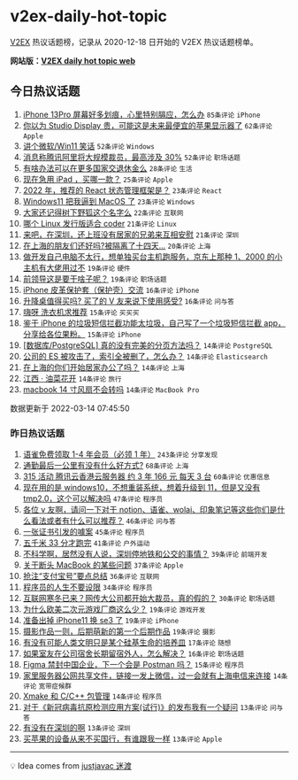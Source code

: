 # v2ex-daily-hot-topic

[V2EX](https://www.v2ex.com/) 热议话题榜，记录从 2020-12-18 日开始的 V2EX 热议话题榜单。

**网站版：[V2EX daily hot topic web](https://boojack.github.io/v2ex-daily-hot-topic-web/)**

## 今日热议话题

<!-- TODAY BEGIN -->

1. [iPhone 13Pro 屏幕好多划痕，心里特别膈应，怎么办](https://www.v2ex.com/t/840121) `85条评论` `iPhone`
1. [你以为 Studio Display 贵，可能这是未来最便宜的苹果显示器了](https://www.v2ex.com/t/840131) `62条评论` `Apple`
1. [讲个微软/Win11 笑话](https://www.v2ex.com/t/840161) `52条评论` `Windows`
1. [消息称腾讯阿里将大规模裁员，最高涉及 30%](https://www.v2ex.com/t/840177) `52条评论` `职场话题`
1. [有啥办法可以在更多国家交退休金么](https://www.v2ex.com/t/840220) `28条评论` `生活`
1. [现在急用 iPad ，买哪一款？](https://www.v2ex.com/t/840139) `25条评论` `Apple`
1. [2022 年，推荐的 React 状态管理框架是？](https://www.v2ex.com/t/840200) `23条评论` `React`
1. [Windows11 把我逼到 MacOS 了](https://www.v2ex.com/t/840183) `23条评论` `Windows`
1. [大家还记得树下野狐这个名字么](https://www.v2ex.com/t/840215) `22条评论` `互联网`
1. [哪个 Linux 发行版适合 coder](https://www.v2ex.com/t/840219) `21条评论` `Linux`
1. [来吧，在深圳，还上班没有居家的兄弟来互相安慰](https://www.v2ex.com/t/840127) `21条评论` `深圳`
1. [在上海的朋友们还好吗?被隔离了十四天...](https://www.v2ex.com/t/840159) `20条评论` `上海`
1. [做开发自己电脑不太行，想单独买台主机跑服务，京东上那种 1、2000 的小主机有大佬用过不](https://www.v2ex.com/t/840189) `19条评论` `硬件`
1. [前领导这是要干啥子呢？](https://www.v2ex.com/t/840168) `19条评论` `职场话题`
1. [iPhone 皮革保护套（保护壳）交流](https://www.v2ex.com/t/840217) `16条评论` `iPhone`
1. [升降桌值得买吗? 买了的 V 友来说下使用感受?](https://www.v2ex.com/t/840196) `16条评论` `问与答`
1. [嗨呀 洗衣机求推荐](https://www.v2ex.com/t/840218) `15条评论` `买买买`
1. [鉴于 iPhone 的垃圾短信拦截功能太垃圾，自己写了一个垃圾短信拦截 app，分享给各位果粉。](https://www.v2ex.com/t/840128) `15条评论` `iPhone`
1. [[数据库/PostgreSQL] 真的没有完美的分页方法吗？](https://www.v2ex.com/t/840205) `14条评论` `PostgreSQL`
1. [公司的 ES 被攻击了，索引全被删了，怎么办？](https://www.v2ex.com/t/840193) `14条评论` `Elasticsearch`
1. [在上海的你们开始居家办公了吗？](https://www.v2ex.com/t/840207) `14条评论` `上海`
1. [江西 · 油菜花开](https://www.v2ex.com/t/840170) `14条评论` `旅行`
1. [macbook 14 寸风扇不会转吗](https://www.v2ex.com/t/840160) `14条评论` `MacBook Pro`

数据更新于 2022-03-14 07:45:50

<!-- TODAY END -->

### 昨日热议话题

<!-- YESTERDAY BEGIN -->

1. [语雀免费领取 1-4 年会员（必领 1 年）](https://www.v2ex.com/t/839992) `243条评论` `分享发现`
1. [通勤最后一公里有没有什么好方式?](https://www.v2ex.com/t/839994) `68条评论` `上海`
1. [315 活动 腾讯云香港云服务器 约 3 年 166 元 每天 3 台](https://www.v2ex.com/t/840061) `60条评论` `优惠信息`
1. [现在用的是 windows10，不想重装系统，想着升级到 11，但是又没有 tmp2.0，这个可以解决吗](https://www.v2ex.com/t/839980) `47条评论` `程序员`
1. [各位 v 友啊，请问一下对于 notion、语雀、wolai、印象笔记等这些你们是什么看法或者有什么可以推荐？](https://www.v2ex.com/t/840045) `46条评论` `问与答`
1. [一张证书引发的噱案](https://www.v2ex.com/t/840034) `45条评论` `程序员`
1. [五千米 33 分才跑完](https://www.v2ex.com/t/839987) `41条评论` `户外运动`
1. [不科学啊，居然没有人说，深圳停地铁和公交的事情？](https://www.v2ex.com/t/840077) `39条评论` `前端开发`
1. [关于断头 MacBook 的某些问题](https://www.v2ex.com/t/840002) `37条评论` `Apple`
1. [抢注“支付宝号”要点总结](https://www.v2ex.com/t/839973) `36条评论` `互联网`
1. [程序员的人生不要设限](https://www.v2ex.com/t/840026) `34条评论` `程序员`
1. [互联网寒冬已来？网传大公司都开始大裁员，真的假的？](https://www.v2ex.com/t/840068) `30条评论` `职场话题`
1. [为什么欧美二次元游戏厂商这么少？](https://www.v2ex.com/t/840101) `19条评论` `游戏开发`
1. [准备出掉 iPhone11 换 se3 了](https://www.v2ex.com/t/840065) `19条评论` `iPhone`
1. [摄影作品一则，后期萌新的第一个后期作品](https://www.v2ex.com/t/839975) `19条评论` `摄影`
1. [有没有可能人类文明只是某个硅基生命的培养皿](https://www.v2ex.com/t/839993) `17条评论` `随想`
1. [如果室友在公司宿舍长期留宿外人，怎么解决？](https://www.v2ex.com/t/840066) `16条评论` `职场话题`
1. [Figma 禁封中国企业，下一个会是 Postman 吗？](https://www.v2ex.com/t/839995) `15条评论` `程序员`
1. [家里服务器公网共享文件，链接一发上微信，过一会就有上海电信来连接](https://www.v2ex.com/t/840035) `14条评论` `宽带症候群`
1. [Xmake 和 C/C++ 包管理](https://www.v2ex.com/t/839983) `14条评论` `程序员`
1. [对于《新冠病毒抗原检测应用方案(试行)》的发布我有一个疑问](https://www.v2ex.com/t/840078) `13条评论` `问与答`
1. [有没有在深圳的啊](https://www.v2ex.com/t/840098) `13条评论` `深圳`
1. [买苹果的设备从来不买国行，有谁跟我一样](https://www.v2ex.com/t/840055) `13条评论` `Apple`

<!-- YESTERDAY END -->

---

💡 Idea comes from [justjavac 迷渡](https://github.com/justjavac/)

